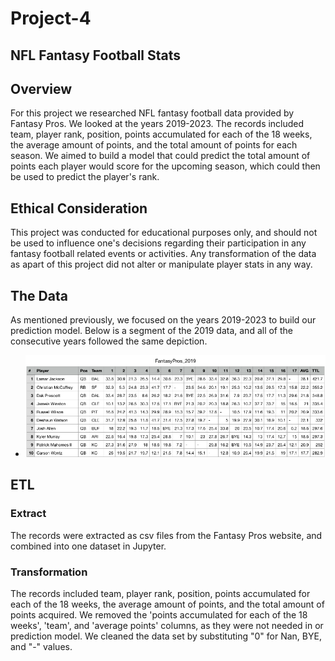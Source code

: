 # Project-4
## NFL Fantasy Football Stats
## Overview
For this project we researched NFL fantasy football data provided by Fantasy Pros. We looked at the years 2019-2023. The records included team, player rank, position, points accumulated for each of the 18 weeks, the average amount of points, and the total amount of points for each season. We aimed to build a model that could predict the total amount of points each player would score for the upcoming season, which could then be used to predict the player's rank.
## Ethical Consideration
This project was conducted for educational purposes only, and should not be used to influence one's decisions regarding their participation in any fantasy football related events or activities. Any transformation of the data as apart of this project did not alter or manipulate player stats in any way.
## The Data
As mentioned previously, we focused on the years 2019-2023 to build our prediction model. Below is a segment of the 2019 data, and all of the consecutive years followed the same depiction.
- ![Image Info](./FinalProject/NFL_Fantasy_Files/2019_data.png)
## ETL
### Extract 
The records were extracted as csv files from the Fantasy Pros website, and combined into one dataset in Jupyter.
### Transformation
The records included team, player rank, position, points accumulated for each of the 18 weeks, the average amount of points, and the total amount of points acquired. We removed the 'points accumulated for each of the 18 weeks', 'team', and 'average points' columns, as they were not needed in or prediction model. We cleaned the data set by substituting "0" for Nan, BYE, and "-" values.
